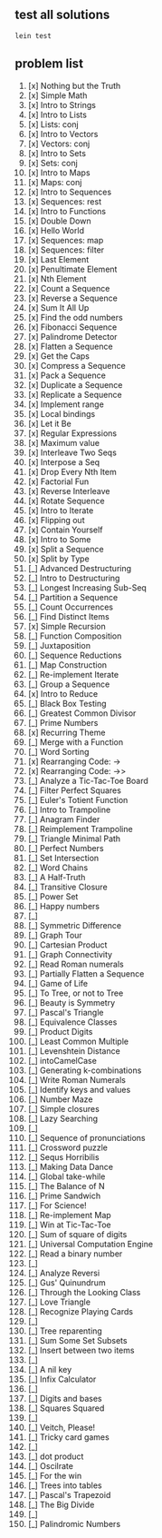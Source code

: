 ## test all solutions
```
lein test
```
## problem list
001. [x] Nothing but the Truth
002. [x] Simple Math
003. [x] Intro to Strings
004. [x] Intro to Lists
005. [x] Lists: conj
006. [x] Intro to Vectors
007. [x] Vectors: conj
008. [x] Intro to Sets
009. [x] Sets: conj
010. [x] Intro to Maps
011. [x] Maps: conj
012. [x] Intro to Sequences
013. [x] Sequences: rest
014. [x] Intro to Functions
015. [x] Double Down
016. [x] Hello World
017. [x] Sequences: map
018. [x] Sequences: filter
019. [x] Last Element
020. [x] Penultimate Element
021. [x] Nth Element
022. [x] Count a Sequence
023. [x] Reverse a Sequence
024. [x] Sum It All Up
025. [x] Find the odd numbers
026. [x] Fibonacci Sequence
027. [x] Palindrome Detector
028. [x] Flatten a Sequence
029. [x] Get the Caps
030. [x] Compress a Sequence
031. [x] Pack a Sequence
032. [x] Duplicate a Sequence
033. [x] Replicate a Sequence
034. [x] Implement range
035. [x] Local bindings
036. [x] Let it Be
037. [x] Regular Expressions
038. [x] Maximum value
039. [x] Interleave Two Seqs
040. [x] Interpose a Seq
041. [x] Drop Every Nth Item
042. [x] Factorial Fun
043. [x] Reverse Interleave
044. [x] Rotate Sequence
045. [x] Intro to Iterate
046. [x] Flipping out
047. [x] Contain Yourself
048. [x] Intro to Some
049. [x] Split a Sequence
050. [x] Split by Type
051. [_] Advanced Destructuring
052. [_] Intro to Destructuring
053. [_] Longest Increasing Sub-Seq
054. [_] Partition a Sequence
055. [_] Count Occurrences
056. [_] Find Distinct Items
057. [x] Simple Recursion
058. [_] Function Composition
059. [_] Juxtaposition
060. [_] Sequence Reductions
061. [_] Map Construction
062. [_] Re-implement Iterate
063. [_] Group a Sequence
064. [x] Intro to Reduce
065. [_] Black Box Testing
066. [_] Greatest Common Divisor
067. [_] Prime Numbers
068. [x] Recurring Theme
069. [_] Merge with a Function
070. [_] Word Sorting
071. [x] Rearranging Code: ->
072. [x] Rearranging Code: ->>
073. [_] Analyze a Tic-Tac-Toe Board
074. [_] Filter Perfect Squares
075. [_] Euler's Totient Function
076. [_] Intro to Trampoline
077. [_] Anagram Finder
078. [_] Reimplement Trampoline
079. [_] Triangle Minimal Path
080. [_] Perfect Numbers
081. [_] Set Intersection
082. [_] Word Chains
083. [_] A Half-Truth
084. [_] Transitive Closure
085. [_] Power Set
086. [_] Happy numbers
087. [_] 
088. [_] Symmetric Difference
089. [_] Graph Tour
090. [_] Cartesian Product
091. [_] Graph Connectivity
092. [_] Read Roman numerals
093. [_] Partially Flatten a Sequence
094. [_] Game of Life
095. [_] To Tree, or not to Tree
096. [_] Beauty is Symmetry
097. [_] Pascal's Triangle
098. [_] Equivalence Classes
099. [_] Product Digits
100. [_] Least Common Multiple
101. [_] Levenshtein Distance
102. [_] intoCamelCase
103. [_] Generating k-combinations
104. [_] Write Roman Numerals
105. [_] Identify keys and values
106. [_] Number Maze
107. [_] Simple closures
108. [_] Lazy Searching
109. [_] 
110. [_] Sequence of pronunciations
111. [_] Crossword puzzle
112. [_] Sequs Horribilis
113. [_] Making Data Dance
114. [_] Global take-while
115. [_] The Balance of N
116. [_] Prime Sandwich
117. [_] For Science!
118. [_] Re-implement Map
119. [_] Win at Tic-Tac-Toe
120. [_] Sum of square of digits
121. [_] Universal Computation Engine
122. [_] Read a binary number
123. [_] 
124. [_] Analyze Reversi
125. [_] Gus' Quinundrum
126. [_] Through the Looking Class
127. [_] Love Triangle
128. [_] Recognize Playing Cards
129. [_] 
130. [_] Tree reparenting
131. [_] Sum Some Set Subsets
132. [_] Insert between two items
133. [_] 
134. [_] A nil key
135. [_] Infix Calculator
136. [_] 
137. [_] Digits and bases
138. [_] Squares Squared
139. [_] 
140. [_] Veitch, Please!
141. [_] Tricky card games
142. [_] 
143. [_] dot product
144. [_] Oscilrate
145. [_] For the win
146. [_] Trees into tables
147. [_] Pascal's Trapezoid
148. [_] The Big Divide
149. [_] 
150. [_] Palindromic Numbers
